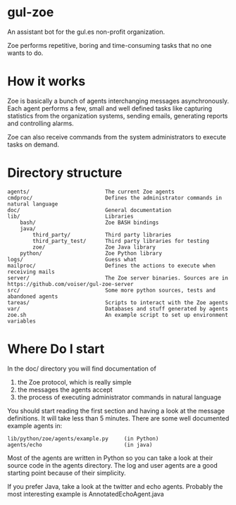# gul-zoe

An assistant bot for the gul.es non-profit organization. 

Zoe performs repetitive, boring and time-consuming tasks that no one wants to do.



# How it works

Zoe is basically a bunch of agents interchanging messages asynchronously. 
Each agent performs a few, small and well defined tasks like capturing 
statistics from the organization systems, sending emails, generating reports 
and controlling alarms. 

Zoe can also receive commands from the system administrators to execute tasks
on demand.


# Directory structure

    agents/                        The current Zoe agents
    cmdproc/                       Defines the administrator commands in natural language
    doc/                           General documentation
    lib/                           Libraries
        bash/                      Zoe BASH bindings
        java/
            third_party/           Third party libraries 
            third_party_test/      Third party libraries for testing
            zoe/                   Zoe Java library
        python/                    Zoe Python library
    logs/                          Guess what
    mailproc/                      Defines the actions to execute when receiving mails
    server/                        The Zoe server binaries. Sources are in https://github.com/voiser/gul-zoe-server
    src/                           Some more python sources, tests and abandoned agents
    tareas/                        Scripts to interact with the Zoe agents
    var/                           Databases and stuff generated by agents
    zoe.sh                         An example script to set up environment variables


# Where Do I start

In the doc/ directory you will find documentation of 

1. the Zoe protocol, which is really simple
2. the messages the agents accept
3. the process of executing administrator commands in natural language

You should start reading the first section and having a look at the message
definitions. It will take less than 5 minutes. There are some well documented 
example agents in:

    lib/python/zoe/agents/example.py     (in Python)
    agents/echo                          (in java)

Most of the agents are written in Python so you can take a look at their 
source code in the agents directory. The log and user agents are a good 
starting point because of their simplicity.

If you prefer Java, take a look at the twitter and echo agents. Probably the most
interesting example is AnnotatedEchoAgent.java 

